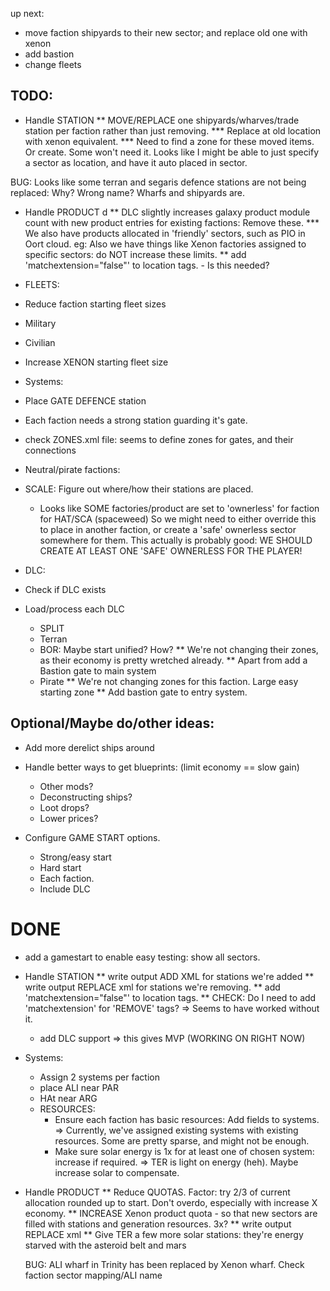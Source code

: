 up next:
 * move faction shipyards to their new sector; and replace old one with xenon
 * add bastion
 * change fleets

## TODO:
 * Handle STATION
   ** MOVE/REPLACE one shipyards/wharves/trade station per faction rather than just removing.
   *** Replace at old location with xenon equivalent.
   *** Need to find a zone for these moved items. Or create. Some won't need it. 
      Looks like I might be able to just specify a sector as location, and have it auto placed in sector.

BUG: Looks like some terran and segaris defence stations are not being replaced: Why? Wrong name? Wharfs and shipyards are.
   
 * Handle PRODUCT
d  ** DLC slightly increases galaxy product module count with new product entries for existing factions: Remove these.
   *** We also have products allocated in 'friendly' sectors, such as PIO in Oort cloud.
       eg:     <location class="sector" macro="cluster_116_sector001_macro" relation="self" comparison="ge" />
      Also we have things like Xenon factories assigned to specific sectors: do NOT increase these limits.
   ** add 'matchextension="false"' to location tags. - Is this needed?

 * FLEETS: 
  * Reduce faction starting fleet sizes
   * Military
   * Civilian
  * Increase XENON starting fleet size


 * Systems:
  * Place GATE DEFENCE station
   * Each faction needs a strong station guarding it's gate.
   * check ZONES.xml file: seems to define zones for gates, and their connections

  * Neutral/pirate factions:
   * SCALE: Figure out where/how their stations are placed.
     * Looks like SOME factories/product are set to 'ownerless' for faction for HAT/SCA (spaceweed)
        So we might need to either override this to place in another faction, or create a 'safe'
        ownerless sector somewhere for them.
        This actually is probably good: 
        WE SHOULD CREATE AT LEAST ONE 'SAFE' OWNERLESS FOR THE PLAYER!

 * DLC:
  * Check if DLC exists
  * Load/process each DLC
    * SPLIT
    * Terran
    * BOR: Maybe start unified? How?
      ** We're not changing their zones, as their economy is pretty wretched already.
      ** Apart from add a Bastion gate to main system
    * Pirate
      ** We're not changing zones for this faction. Large easy starting zone
      ** Add bastion gate to entry system.


## Optional/Maybe do/other ideas:
  * Add more derelict ships around
  * Handle better ways to get blueprints: (limit economy == slow gain)
    * Other mods?
    * Deconstructing ships?
    * Loot drops?
    * Lower prices?

  * Configure GAME START options.
    * Strong/easy start
    * Hard start
    * Each faction.
    * Include DLC


# DONE
 * add a gamestart to enable easy testing: show all sectors.
 * Handle STATION
   ** write output ADD XML for stations we're added
   ** write output REPLACE xml for stations we're removing.
   ** add 'matchextension="false"' to location tags.
   ** CHECK: Do I need to add 'matchextension' for 'REMOVE' tags?
      => Seems to have worked without it.
   * add DLC support => this gives MVP (WORKING ON RIGHT NOW)

 * Systems:
    * Assign 2 systems per faction
     * place ALI near PAR
     * HAt near ARG
   * RESOURCES:
     * Ensure each faction has basic resources: Add fields to systems.
        => Currently, we've assigned existing systems with existing resources. Some are pretty sparse, and might not be enough.
     * Make sure solar energy is 1x for at least one of chosen system: increase if required.
        => TER is light on energy (heh). Maybe increase solar to compensate.

 * Handle PRODUCT
   ** Reduce QUOTAS. Factor: try 2/3 of current allocation rounded up to start. Don't overdo, especially with increase X economy.
   ** INCREASE Xenon product quota - so that new sectors are filled with stations and generation resources. 3x? 
   ** write output REPLACE xml
   ** Give TER a few more solar stations: they're energy starved with the asteroid belt and mars


   BUG: ALI wharf in Trinity has been replaced by Xenon wharf. Check faction sector mapping/ALI name